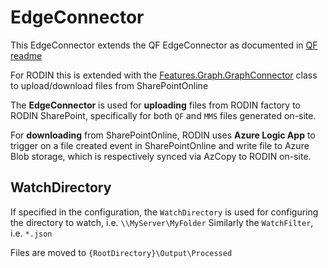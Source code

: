 # EdgeConnector

This EdgeConnector extends the QF EdgeConnector as documented in [QF readme](https://github.com/QuotationFactory/Integration.Quickstart/blob/master/README.md)

For RODIN this is extended with the [Features.Graph.GraphConnector](./src/Integration.Host/Features/Graph/GraphConnector.cs) class to upload/download files from SharePointOnline

The **EdgeConnector** is used for **uploading** files from RODIN factory to RODIN SharePoint, specifically for both `QF` and `MMS` files generated on-site.

For **downloading** from SharePointOnline, RODIN uses **Azure Logic App** to trigger on a file created event in SharePointOnline and write file to Azure Blob storage, which is respectively synced via AzCopy to RODIN on-site.

## WatchDirectory

If specified in the configuration, the `WatchDirectory` is used for configuring the directory to watch, i.e. `\\MyServer\MyFolder`
Similarly the `WatchFilter`, i.e. `*.json`

Files are moved to `{RootDirectory}\Output\Processed`
